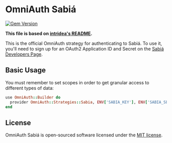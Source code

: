 # OmniAuth Sabiá

[![Gem Version](http://img.shields.io/gem/v/omniauth-sabia.svg)][gem]

[gem]: https://rubygems.org/gems/omniauth-sabia

**This file is based on [intridea's README](https://github.com/intridea/omniauth-github/blob/v1.3.0/README.md).**

This is the official OmniAuth strategy for authenticating to Sabiá. To
use it, you'll need to sign up for an OAuth2 Application ID and Secret
on the [Sabiá Developers Page](https://desenvolvedores.sabia.ufrn.br/).

## Basic Usage

You must remember to set scopes in order to get granular access to different types of data:

```ruby
use OmniAuth::Builder do
  provider OmniAuth::Strategies::Sabia, ENV['SABIA_KEY'], ENV['SABIA_SECRET'], scope: "cpf email"
end
```

## License

OmniAuth Sabiá is open-sourced software licensed under the [MIT license](http://opensource.org/licenses/MIT).

